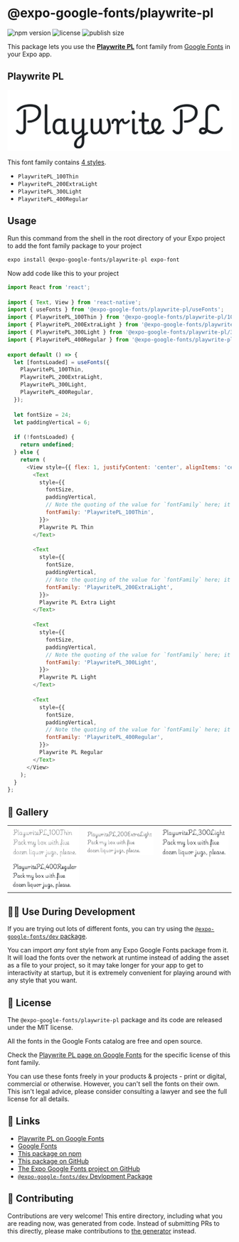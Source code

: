 # @expo-google-fonts/playwrite-pl

![npm version](https://flat.badgen.net/npm/v/@expo-google-fonts/playwrite-pl)
![license](https://flat.badgen.net/github/license/expo/google-fonts)
![publish size](https://flat.badgen.net/packagephobia/install/@expo-google-fonts/playwrite-pl)

This package lets you use the [**Playwrite PL**](https://fonts.google.com/specimen/Playwrite+PL) font family from [Google Fonts](https://fonts.google.com/) in your Expo app.

## Playwrite PL

![Playwrite PL](./font-family.png)

This font family contains [4 styles](#-gallery).

- `PlaywritePL_100Thin`
- `PlaywritePL_200ExtraLight`
- `PlaywritePL_300Light`
- `PlaywritePL_400Regular`

## Usage

Run this command from the shell in the root directory of your Expo project to add the font family package to your project
```sh
expo install @expo-google-fonts/playwrite-pl expo-font
```

Now add code like this to your project
```js
import React from 'react';

import { Text, View } from 'react-native';
import { useFonts } from '@expo-google-fonts/playwrite-pl/useFonts';
import { PlaywritePL_100Thin } from '@expo-google-fonts/playwrite-pl/100Thin';
import { PlaywritePL_200ExtraLight } from '@expo-google-fonts/playwrite-pl/200ExtraLight';
import { PlaywritePL_300Light } from '@expo-google-fonts/playwrite-pl/300Light';
import { PlaywritePL_400Regular } from '@expo-google-fonts/playwrite-pl/400Regular';

export default () => {
  let [fontsLoaded] = useFonts({
    PlaywritePL_100Thin,
    PlaywritePL_200ExtraLight,
    PlaywritePL_300Light,
    PlaywritePL_400Regular,
  });

  let fontSize = 24;
  let paddingVertical = 6;

  if (!fontsLoaded) {
    return undefined;
  } else {
    return (
      <View style={{ flex: 1, justifyContent: 'center', alignItems: 'center' }}>
        <Text
          style={{
            fontSize,
            paddingVertical,
            // Note the quoting of the value for `fontFamily` here; it expects a string!
            fontFamily: 'PlaywritePL_100Thin',
          }}>
          Playwrite PL Thin
        </Text>

        <Text
          style={{
            fontSize,
            paddingVertical,
            // Note the quoting of the value for `fontFamily` here; it expects a string!
            fontFamily: 'PlaywritePL_200ExtraLight',
          }}>
          Playwrite PL Extra Light
        </Text>

        <Text
          style={{
            fontSize,
            paddingVertical,
            // Note the quoting of the value for `fontFamily` here; it expects a string!
            fontFamily: 'PlaywritePL_300Light',
          }}>
          Playwrite PL Light
        </Text>

        <Text
          style={{
            fontSize,
            paddingVertical,
            // Note the quoting of the value for `fontFamily` here; it expects a string!
            fontFamily: 'PlaywritePL_400Regular',
          }}>
          Playwrite PL Regular
        </Text>
      </View>
    );
  }
};

```

## 🔡 Gallery


||||
|-|-|-|
|![PlaywritePL_100Thin](./PlaywritePL_100Thin.ttf.png)|![PlaywritePL_200ExtraLight](./PlaywritePL_200ExtraLight.ttf.png)|![PlaywritePL_300Light](./PlaywritePL_300Light.ttf.png)||
|![PlaywritePL_400Regular](./PlaywritePL_400Regular.ttf.png)||||


## 👩‍💻 Use During Development

If you are trying out lots of different fonts, you can try using the [`@expo-google-fonts/dev` package](https://github.com/expo/google-fonts/tree/master/font-packages/dev#readme).

You can import *any* font style from any Expo Google Fonts package from it. It will load the fonts
over the network at runtime instead of adding the asset as a file to your project, so it may take longer
for your app to get to interactivity at startup, but it is extremely convenient
for playing around with any style that you want.

## 📖 License

The `@expo-google-fonts/playwrite-pl` package and its code are released under the MIT license.

All the fonts in the Google Fonts catalog are free and open source.

Check the [Playwrite PL page on Google Fonts](https://fonts.google.com/specimen/Playwrite+PL) for the specific license of this font family.

You can use these fonts freely in your products & projects - print or digital, commercial or otherwise. However, you can't sell the fonts on their own. This isn't legal advice, please consider consulting a lawyer and see the full license for all details.

## 🔗 Links

- [Playwrite PL on Google Fonts](https://fonts.google.com/specimen/Playwrite+PL)
- [Google Fonts](https://fonts.google.com/)
- [This package on npm](https://www.npmjs.com/package/@expo-google-fonts/playwrite-pl)
- [This package on GitHub](https://github.com/expo/google-fonts/tree/master/font-packages/playwrite-pl)
- [The Expo Google Fonts project on GitHub](https://github.com/expo/google-fonts)
- [`@expo-google-fonts/dev` Devlopment Package](https://github.com/expo/google-fonts/tree/master/font-packages/dev)

## 🤝 Contributing

Contributions are very welcome! This entire directory, including what you are reading now, was generated from code. Instead of submitting PRs to this directly, please make contributions to [the generator](https://github.com/expo/google-fonts/tree/master/packages/generator) instead.
